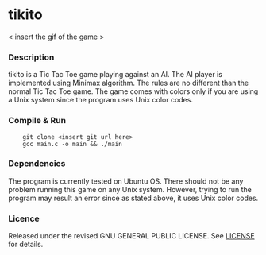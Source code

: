 # tikito

< insert the gif of the game >

### Description
tikito is a Tic Tac Toe game playing against an AI. The AI player is implemented using Minimax algorithm. The rules are no different than the normal Tic Tac Toe game. The game comes with colors only if you are using a Unix system since the program uses Unix color codes. 

### Compile & Run
```
    git clone <insert git url here>
    gcc main.c -o main && ./main
```

### Dependencies
The program is currently tested on Ubuntu OS. There should not be any problem running this game on any Unix system. However, trying to run the program may result an error since as stated above, it uses Unix color codes.

### Licence
Released under the revised  GNU GENERAL PUBLIC LICENSE. See [LICENSE](LICENSE) for details.